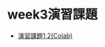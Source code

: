 # week3演習課題

- [演習課題1,2(Colab)](https://colab.research.google.com/drive/1xPm6i6lG8zP3XlklNUW8jn9SWnrrqJT1?usp=sharing)
